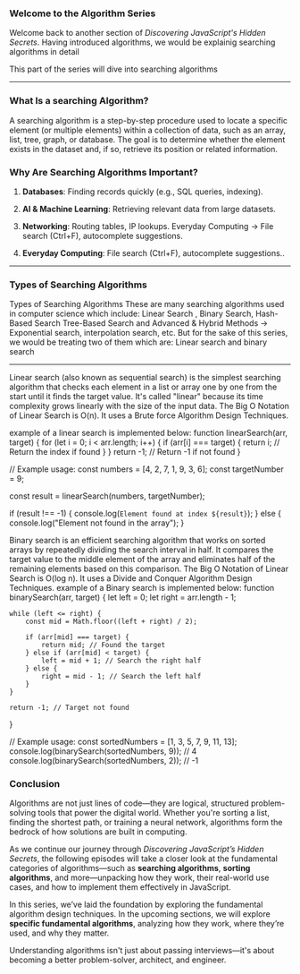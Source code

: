 ### Welcome to the Algorithm Series

Welcome back to another section of *Discovering JavaScript's Hidden Secrets*. Having introduced algorithms, we would be explainig searching algorithms in detail

This part of the series will dive into searching algorithms 

---

### What Is a searching Algorithm?

A searching algorithm is a step-by-step procedure used to locate a specific element (or multiple elements) within a collection of data, such as an array, list, tree, graph, or database. The goal is to determine whether the element exists in the dataset and, if so, retrieve its position or related information.

### Why Are Searching Algorithms Important?
1. **Databases**: Finding records quickly (e.g., SQL queries, indexing).

2. **AI & Machine Learning**: Retrieving relevant data from large datasets.

3. **Networking**: Routing tables, IP lookups.
Everyday Computing → File search (Ctrl+F), autocomplete suggestions.
5. **Everyday Computing**: File search (Ctrl+F), autocomplete suggestions..

---

### Types of Searching Algorithms
Types of Searching Algorithms
These are many searching algorithms used in computer science which include:
Linear Search , Binary Search, Hash-Based Search Tree-Based Search and Advanced & Hybrid Methods → Exponential search, interpolation search, etc. But for the sake of this series, we would be treating two of them which are: 
Linear search and binary search


---


Linear search (also known as sequential search) is the simplest searching algorithm that checks each element in a list or array one by one from the start until it finds the target value. It's called "linear" because its time complexity grows linearly with the size of the input data. The Big O Notation of Linear Search is O(n). It uses a Brute force Algorithm Design Techniques.

example of a linear search is implemented below:
function linearSearch(arr, target) {
    for (let i = 0; i < arr.length; i++) {
        if (arr[i] === target) {
            return i; // Return the index if found
        }
    }
    return -1; // Return -1 if not found
}

// Example usage:
const numbers = [4, 2, 7, 1, 9, 3, 6];
const targetNumber = 9;

const result = linearSearch(numbers, targetNumber);

if (result !== -1) {
    console.log(`Element found at index ${result}`);
} else {
    console.log("Element not found in the array");
}

Binary search is an efficient searching algorithm that works on sorted arrays by repeatedly dividing the search interval in half. It compares the target value to the middle element of the array and eliminates half of the remaining elements based on this comparison. The Big O Notation of Linear Search is O(log n). It uses a Divide and Conquer Algorithm Design Techniques.
example of a Binary search is implemented below:
function binarySearch(arr, target) {
    let left = 0;
    let right = arr.length - 1;

    while (left <= right) {
        const mid = Math.floor((left + right) / 2);
        
        if (arr[mid] === target) {
            return mid; // Found the target
        } else if (arr[mid] < target) {
            left = mid + 1; // Search the right half
        } else {
            right = mid - 1; // Search the left half
        }
    }
    
    return -1; // Target not found
}

// Example usage:
const sortedNumbers = [1, 3, 5, 7, 9, 11, 13];
console.log(binarySearch(sortedNumbers, 9)); // 4
console.log(binarySearch(sortedNumbers, 2)); // -1
### Conclusion 

Algorithms are not just lines of code—they are logical, structured problem-solving tools that power the digital world. Whether you're sorting a list, finding the shortest path, or training a neural network, algorithms form the bedrock of how solutions are built in computing.

As we continue our journey through *Discovering JavaScript’s Hidden Secrets*, the following episodes will take a closer look at the fundamental categories of algorithms—such as **searching algorithms**, **sorting algorithms**, and more—unpacking how they work, their real-world use cases, and how to implement them effectively in JavaScript.

In this series, we’ve laid the foundation by exploring the fundamental algorithm design techniques. In the upcoming sections, we will explore **specific fundamental algorithms**, analyzing how they work, where they’re used, and why they matter.

Understanding algorithms isn't just about passing interviews—it's about becoming a better problem-solver, architect, and engineer.



